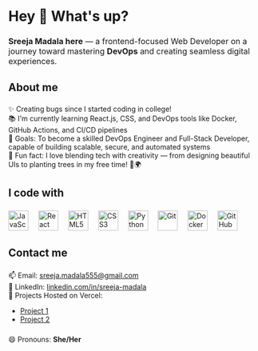 <h1 align="left">Hey 👋 What's up?</h1>

###


<p style="font-size:16px"><strong>Sreeja Madala here</strong> — a frontend-focused Web Developer on a journey toward mastering <strong>DevOps</strong> and creating seamless digital experiences.</p>


###

<h2 align="left">About me</h2>

###

<p align="left">
✨ Creating bugs since I started coding in college!<br>
📚 I'm currently learning React.js, CSS, and DevOps tools like Docker, GitHub Actions, and CI/CD pipelines<br>
🎯 Goals: To become a skilled DevOps Engineer and Full-Stack Developer, capable of building scalable, secure, and automated systems<br>
🎲 Fun fact: I love blending tech with creativity — from designing beautiful UIs to planting trees in my free time! 🌱🌍
</p>

###

<h2 align="left">I code with</h2>

###

<div align="left">
  <img src="https://cdn.jsdelivr.net/gh/devicons/devicon/icons/javascript/javascript-original.svg" height="40" alt="JavaScript" />
  <img width="12" />
  <img src="https://cdn.jsdelivr.net/gh/devicons/devicon/icons/react/react-original.svg" height="40" alt="React" />
  <img width="12" />
  <img src="https://cdn.jsdelivr.net/gh/devicons/devicon/icons/html5/html5-original.svg" height="40" alt="HTML5" />
  <img width="12" />
  <img src="https://cdn.jsdelivr.net/gh/devicons/devicon/icons/css3/css3-original.svg" height="40" alt="CSS3" />
  <img width="12" />
  <img src="https://cdn.jsdelivr.net/gh/devicons/devicon/icons/python/python-original.svg" height="40" alt="Python" />
  <img width="12" />
  <img src="https://cdn.jsdelivr.net/gh/devicons/devicon/icons/git/git-original.svg" height="40" alt="Git" />
  <img width="12" />
  <img src="https://cdn.jsdelivr.net/gh/devicons/devicon/icons/docker/docker-original.svg" height="40" alt="Docker" />
  <img width="12" />
  <img src="https://cdn.jsdelivr.net/gh/devicons/devicon/icons/github/github-original.svg" height="40" alt="GitHub" />
</div>

###

<h2 align="left">Contact me</h2>

###

<p align="left">
📫 Email: <a href="mailto:sreeja.madala555@gmail.com">sreeja.madala555@gmail.com</a><br>
🔗 LinkedIn: <a href="https://www.linkedin.com/in/sreeja-madala">linkedin.com/in/sreeja-madala</a><br>
🚀 Projects Hosted on Vercel:  
<ul>
  <li><a href="internship-landing-assignment-1vsg-5q1fv7sb9.vercel.app" target="_blank">Project 1</a></li>
  <li><a href="ec-plex-exchnage-4devseany-sreeja-madalas-projects.vercel.app" target="_blank">Project 2</a></li>
  <!-- Add more if needed -->
</ul>
</p>

###

😄 Pronouns: **She/Her**
